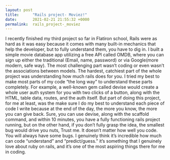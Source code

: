 ```yaml
---
layout: post
title:      "Rails project- Moviez!"
date:       2021-02-21 21:55:32 +0000
permalink:  rails_project-_moviez
---
```


I recently finished my third project so far in Flatiron school,
Rails were as hard as it was easy because it comes with many built-in mechanics that help the developer, but to fully understand them, you have to dig in.
I built a simple movie database app utilizing a free API called OMDB, where you can sign up either the traditional (Email, name, password) or via Google(more modern, safe way).
The most challenging part wasn’t coding or even wasn’t the associations between models. The hardest, catchiest part of the whole project was understanding how much rails does for you.
I tried my best to make most parts of my code “the long way” to understand these parts completely. For example, a well-known gem called devise would create a whole user auth system for you with two clicks of a button, along with the HTML, table data, routes, and the auth itself.
But part of doing this project, for me at least, was the make sure I do my best to understand each piece of code I write because at the end of the day, the more you know, the more you can give back.
Sure, you can use devise, along with the scaffold command, and within 10 minutes, you have a fully functioning rails project running, but on the other hand, if you don’t fully grasp the idea, the smallest bug would drive you nuts,
Trust me. It doesn’t matter how well you code. You will always have some bugs.
I genuinely think it’s incredible how much can code “understand” and “predict/guess.” it’s something that I genuinely love about ruby on rails, and it’s one of the most aspiring things there for me in coding.

